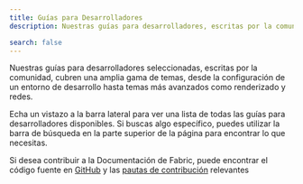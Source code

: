 ```yaml
---
title: Guías para Desarrolladores
description: Nuestras guías para desarrolladores, escritas por la comunidad, cubren una amplia gama de temas, desde la configuración de un entorno de desarrollo hasta temas más avanzados como renderizado y redes.

search: false
---
```


Nuestras guías para desarrolladores seleccionadas, escritas por la comunidad, cubren una amplia gama de temas, desde la configuración de un entorno de desarrollo hasta temas más avanzados como renderizado y redes.

Echa un vistazo a la barra lateral para ver una lista de todas las guías para desarrolladores disponibles. Si buscas algo específico, puedes utilizar la barra de búsqueda en la parte superior de la página para encontrar lo que necesitas.

Si desea contribuir a la Documentación de Fabric, puede encontrar el código fuente en [GitHub](https://github.com/FabricMC/fabric-docs) y las [pautas de contribución](../contributing) relevantes
